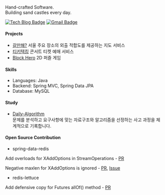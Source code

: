 Hand-crafted Software.  
Building sand castles every day.

[![Tech Blog Badge](http://img.shields.io/badge/-Tech%20blog-black?style=flat-square&logo=github&link=https://jinkshower.github.io/)](https://jinkshower.github.io/)
[![Gmail Badge](http://img.shields.io/badge/-Gmail-D14836?style=flat-square&logo=gmail&logoColor=white&link=mailto:iht611627@gmail.com)](mailto:iht611627@gmail.com)

#### Projects

- [갈만해?](https://github.com/jinkshower/galmanhae) 서울 주요 장소의 외출 적합도를 제공하는 지도 서비스
- [티키텍킹](https://github.com/lay-down-coding/tickitecking) 콘서트 티켓 예매 서비스
- [Block Hero](https://github.com/jinkshower/BlockHero) 2D 퍼즐 게임

#### Skills

- Languages: Java
- Backend: Spring MVC, Spring Data JPA
- Database: MySQL

#### Study

- [Daily-Algorithm](https://github.com/jinkshower/Daily-Algorithms)  
문제를 분석하고 요구사항에 맞는 자료구조와 알고리즘을 선정하는 사고 과정을 체계적으로 기록합니다.

#### Open Source Contribution

- spring-data-redis

Add overloads for XAddOptions in StreamOperations - [PR](https://github.com/spring-projects/spring-data-redis/pull/2936)

Negative maxlen for XAddOptions is ignored - [PR](https://github.com/spring-projects/spring-data-redis/pull/2985), 
 [Issue](https://github.com/spring-projects/spring-data-redis/issues/2982)

- redis-lettuce

Add defensive copy for Futures allOf() method - [PR](https://github.com/redis/lettuce/pull/2943)
